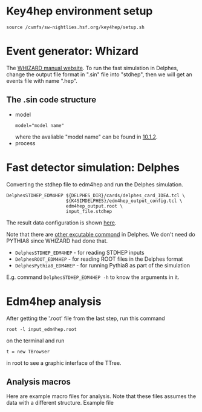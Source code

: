 # Key4hep environment setup
```
source /cvmfs/sw-nightlies.hsf.org/key4hep/setup.sh
```

# Event generator: Whizard
The [WHIZARD manual website](https://whizard.hepforge.org/manual/index.html).
To run the fast simulation in Delphes, change the output file format in ".sin" file into "stdhep", then we will get an events file with name ".hep".
## The .sin code structure
* model
  ```
  model="model name"
  ```
  where the avaliable "model name" can be found in [10.1.2](https://whizard.hepforge.org/manual/manual011.html#tab%3Amodels).
* process 
# Fast detector simulation: Delphes
Converting the stdhep file to edm4hep and run the Delphes simulation.
```
DelphesSTDHEP_EDM4HEP ${DELPHES_DIR}/cards/delphes_card_IDEA.tcl \
                      ${K4SIMDELPHES}/edm4hep_output_config.tcl \
                      edm4hep_output.root \
                      input_file.stdhep
 ```
The result data configuration is shown [here](https://github.com/key4hep/k4SimDelphes/blob/main/doc/output_config.md#known-issues).

Note that there are [other excutable commond](https://key4hep.github.io/key4hep-doc/tutorials/k4simdelphes/doc/starterkit/k4SimDelphes/Readme.html) in Delphes. We don't need do PYTHIA8 since WHIZARD had done that.

* `DelphesSTDHEP_EDM4HEP` - for reading STDHEP inputs
* `DelphesROOT_EDM4HEP` - for reading ROOT files in the Delphes format
* `DelphesPythia8_EDM4HEP` - for running Pythia8 as part of the simulation

E.g. command `DelphesSTDHEP_EDM4HEP -h` to know the arguments in it.

# Edm4hep analysis
After getting the '.root' file from the last step, run this command
```
root -l input_edm4hep.root 
```
on the terminal and run 
```
t = new TBrowser
```
in root to see a graphic interface of the TTree.
## Analysis macros
Here are example macro files for analysis. Note that these files assumes the data with a different structure.
Example file
